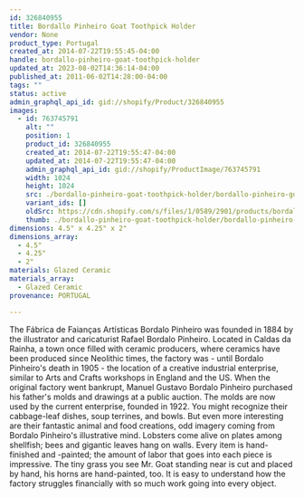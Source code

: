 ```yaml
---
id: 326840955
title: Bordallo Pinheiro Goat Toothpick Holder
vendor: None
product_type: Portugal
created_at: 2014-07-22T19:55:45-04:00
handle: bordallo-pinheiro-goat-toothpick-holder
updated_at: 2023-08-02T14:36:14-04:00
published_at: 2011-06-02T14:28:00-04:00
tags: ""
status: active
admin_graphql_api_id: gid://shopify/Product/326840955
images:
  - id: 763745791
    alt: ""
    position: 1
    product_id: 326840955
    created_at: 2014-07-22T19:55:47-04:00
    updated_at: 2014-07-22T19:55:47-04:00
    admin_graphql_api_id: gid://shopify/ProductImage/763745791
    width: 1024
    height: 1024
    src: ./bordallo-pinheiro-goat-toothpick-holder/bordallo-pinheiro-goat-toothpick-holder__0.jpg
    variant_ids: []
    oldSrc: https://cdn.shopify.com/s/files/1/0589/2901/products/bordallo-pinheiro-toothpick-holder.jpeg?v=1406073347
    thumb: ./bordallo-pinheiro-goat-toothpick-holder/bordallo-pinheiro-goat-toothpick-holder__0-thumb.jpg
dimensions: 4.5" x 4.25" x 2"
dimensions_array:
  - 4.5"
  - 4.25"
  - 2"
materials: Glazed Ceramic
materials_array:
  - Glazed Ceramic
provenance: PORTUGAL

---
```


The Fábrica de Faianças Artísticas Bordalo Pinheiro was founded in 1884 by the illustrator and caricaturist Rafael Bordalo Pinheiro. Located in Caldas da Rainha, a town once filled with ceramic producers, where ceramics have been produced since Neolithic times, the factory was - until Bordalo Pinheiro's death in 1905 - the location of a creative industrial enterprise, similar to Arts and Crafts workshops in England and the US. When the original factory went bankrupt, Manuel Gustavo Bordalo Pinheiro purchased his father's molds and drawings at a public auction. The molds are now used by the current enterprise, founded in 1922. You might recognize their cabbage-leaf dishes, soup terrines, and bowls. But even more interesting are their fantastic animal and food creations, odd imagery coming from Bordalo Pinheiro's illustrative mind. Lobsters come alive on plates among shellfish; bees and gigantic leaves hang on walls. Every item is hand-finished and -painted; the amount of labor that goes into each piece is impressive. The tiny grass you see Mr. Goat standing near is cut and placed by hand, his horns are hand-painted, too. It is easy to understand how the factory struggles financially with so much work going into every object.